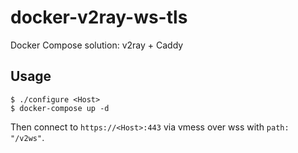
# docker-v2ray-ws-tls

Docker Compose solution: v2ray + Caddy


## Usage

```
$ ./configure <Host> 
$ docker-compose up -d
```

Then connect to `https://<Host>:443` via vmess over wss with `path: "/v2ws"`.
